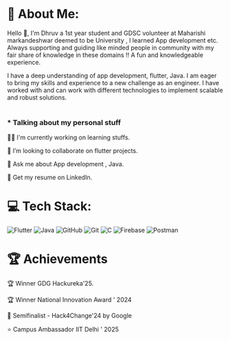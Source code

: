 # 💫 About Me:


Hello 👋, I'm Dhruv a 1st year student and GDSC volunteer at Maharishi markandeshwar deemed to be University , I learned App development etc. Always supporting and guiding like minded people in community with my fair share of knowledge in these domains !! A fun and  knowledgeable experience.

I have a deep understanding of app development, flutter, Java. I am eager to bring my skills and experience to a new challenge as an engineer. I have worked with and can work with different technologies to implement scalable and robust solutions.<br><br>


### * Talking about my personal stuff 


  👨‍💻 I'm currently working on learning stuffs.

  👯 I’m looking to collaborate on flutter projects.

  💬 Ask me about App development , Java.

  📄 Get my resume on LinkedIn.
  
  


# 💻 Tech Stack:
![Flutter](https://img.shields.io/badge/Flutter-%2302569B.svg?style=for-the-badge&logo=Flutter&logoColor=white) ![Java](https://img.shields.io/badge/java-%23ED8B00.svg?style=for-the-badge&logo=openjdk&logoColor=white) ![GitHub](https://img.shields.io/badge/github-%23121011.svg?style=for-the-badge&logo=github&logoColor=white) ![Git](https://img.shields.io/badge/git-%23F05033.svg?style=for-the-badge&logo=git&logoColor=white) ![C](https://img.shields.io/badge/c-%2300599C.svg?style=for-the-badge&logo=c&logoColor=white) ![Firebase](https://img.shields.io/badge/firebase-%23039BE5.svg?style=for-the-badge&logo=firebase) ![Postman](https://img.shields.io/badge/Postman-FF6C37?style=for-the-badge&logo=postman&logoColor=white)

# 🏆 Achievements

🏆 Winner  GDG Hackureka'25.

🏆 Winner National Innovation Award ' 2024 

🔖 Semifinalist - Hack4Change'24 by Google 

⭐️ Campus Ambassador IIT Delhi ' 2025




